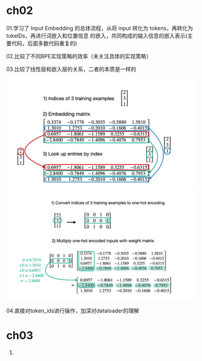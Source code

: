 # ch02

01.学习了 Input Embedding 的总体流程，从将 input 转化为 tokens，再转化为 tokeIDs，再进行词嵌入和位置信息      的嵌入，共同构成的输入信息的嵌入表示(主要代码，后面多数代码重复的)

02.比较了不同BPE实现策略的效率（未关注具体的实现策略）

03.比较了线性层和嵌入层的关系，二者的本质是一样的

![1731143538217](image/Record/1731143538217.png)
![1731143519808](image/Record/1731143519808.png)

04.直接对token_ids进行操作，加深对dataloader的理解


# ch03

01.
